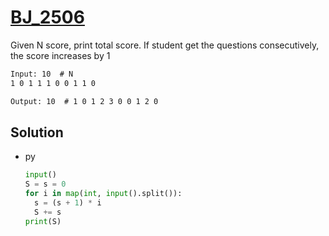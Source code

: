 # [BJ_2506](https://acmicpc.net/problem/2506)

Given N score, print total score.
If student get the questions consecutively, the score increases by 1

```txt
Input: 10  # N
1 0 1 1 1 0 0 1 1 0

Output: 10  # 1 0 1 2 3 0 0 1 2 0
```

## Solution

* py

  ```py
  input()
  S = s = 0
  for i in map(int, input().split()):
    s = (s + 1) * i
    S += s
  print(S)
  ```
